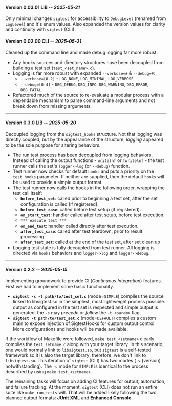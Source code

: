 #### **Version 0.03.01** LIB -- _2025-05-21_  
Only minimal changes `sigtest` for accessibility to `DebugLevel` (renamed from `LogLevel`) and it's enum values. Also expanded the version values for clarity and continuity with `sigtest` (CLI).

#### **Version 0.02.00** CLI -- _2025-05-21_  
Cleaned up the command line and made debug logging far more robust.

- Any hooks sources and directory structures have been decoupled from building a test set (`test_<set_name>.c`).
- Logging is far more robust with expanded `--verbose=#` & `--debug=#`:
  - `--verbose=[0-2]` - `LOG_NONE`, `LOG_MINIMAL`, `LOG_VERBOSE`
  - `--debug=[0-4]`   - `DBG_DEBUG`, `DBG_INFO`, `DBG_WARNING`, `DBG_ERROR`, `DBG_FATAL`
- Refactored much of the source to re-evaluate a modular process with a dependable mechanism to parse command-line arguments and not break down from missing arguments.
-----

#### **Version 0.3.0**   LIB -- _2025-05-20_  
Decoupled logging from the `sigtest_hooks` structure. Not that logging was directly coupled, but by the appearance of the structure, *logging* appeared to be the sole purpose for altering behaviors.

- The run test process has been decoupled from logging behaviors. Instead of calling the output functions - `writelnf` or `fwritelnf` - the test runner calls the set's `logger->log` (or `->debug`) function.
- Test runner now checks for default `hooks` and puts a priority on the `test_hooks` parameter. If neither are supplied, then the default `hooks` will be used to provide a simple output format.
- The test runner now calls the hooks in the following order, wrapping the test call itself:
  - **`before_test_set`**: called prior to beginning a test set, after the set configuration is called (if registered).
  - **`before_test_case`**: called before test setup (if registered).
  - **`on_start_test`**: handler called after test setup, before test execution.
  - `*** execute test ***`
  - **`on_end_test`**: handler called directly after test execution.
  - **`after_test_case`**: called after test teardown, prior to result processing
  - **`after_test_set`**: called at the end of the test set, after set clean up
- Logging test state is fully decoupled from test runner. All logging is directed via `hooks` behaviors and `logger->log` and `logger->debug`.
-----  

#### **Version 0.2.2**  -- _2025-05-15_  

Implementing groundwork to provide CI (_Continuous Integration_) features. First we had to implement some basic functionality.  

- **`sigtest -s -t path/to/test_set.c`** (mode=`SIMPLE`) compiles the source linked to libsigtest.so in the simplest, most lightweight process possible. output as configured in the test set is respected and simple output is generated. the `-s` may _precede_ or _follow_ the `-t <param>` flag.  
- **`sigtest -t path/to/test_set.c`** (mode=`DEFAULT`) compiles a custom main to expose injection of SigtestHooks for custom output control. More configurations and hooks will be made available.  

If the workflow of Makefile were followed, `make test_<setname>` clearly compiles the `test_setname.c` along with your target library. In this scenario, one would normally link to `libsigtest.so`, but `sigtest` is a self-tested framework so it is also the target library; therefore, we don't link to `libsigtest.so`. This iteration of `sigtest` (CLI) has two modes (`-v` (version) notwithstanding). The `-s` mode for `SIMPLE` is identical to the process described by using `make test_<setname>`.  

The remaining tasks will focus on adding CI features for output, automation, and failure tracking. At the moment, `sigtest` (CLI) does not run an entire suite like `make run_tests` will. That will be added likely following the two planned output formats: **JUnit XML** and **Enhanced Console**.
